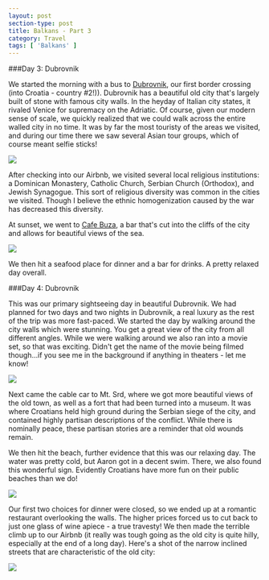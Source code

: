 ```yaml
---
layout: post
section-type: post
title: Balkans - Part 3
category: Travel
tags: [ 'Balkans' ]
---
```

###Day 3: Dubrovnik

We started the morning with a bus to
[Dubrovnik](https://en.wikipedia.org/wiki/Dubrovnik),
our first border crossing (into Croatia - country #2!)).
Dubrovnik has a beautiful old city that's largely built of stone with famous city walls. In the
heyday of Italian city states, it rivaled Venice for supremacy on the Adriatic.
Of course, given our modern sense of scale, we quickly realized that we could walk across the entire
walled city in no time. It was by far the most touristy of the areas we visited, and during our time
there we saw several Asian tour groups, which of course meant selfie sticks!

![](https://dl.dropboxusercontent.com/s/6jafogkvgthfyct/IMG_5253.JPG?dl=0)

After checking into our Airbnb, we visited several local religious institutions: a Dominican Monastery,
Catholic Church, Serbian Church (Orthodox), and Jewish Synagogue. This sort of religious diversity
was common in the cities we visited. Though I believe the ethnic homogenization caused by the
war has decreased this diversity.

At sunset, we went to [Cafe Buza](http://www.tripadvisor.com/Attraction_Review-g295371-d552668-Reviews-Cafe_Buza-Dubrovnik_Dubrovnik_Neretva_County_Dalmatia.html),
a bar that's cut into the cliffs of the city and allows for beautiful views of the sea.

![](https://dl.dropboxusercontent.com/s/sj5zdv6frbk11vo/Buza.JPG?dl=0)

We then hit a seafood place for dinner and a bar for drinks. A pretty relaxed day overall.

###Day 4: Dubrovnik

This was our primary sightseeing day in beautiful Dubrovnik. We had planned for two days and two
nights in Dubrovnik, a real luxury as the rest of the trip was more fast-paced. We started the day
by walking around the city walls which were stunning. You get a great view of the city from all
different angles. While we were walking around we also ran into a movie set, so that was exciting.
Didn't get the name of the movie being filmed though...if you see me in the background if anything
in theaters - let me know! 

![](https://dl.dropboxusercontent.com/s/ot3mnbe94flo58j/P3160038.JPG?dl=0)

Next came the cable car to Mt. Srd, where we got more beautiful views of the old town, as well as a
fort that had been turned into a museum. It was where Croatians held high ground during the Serbian
siege of the city, and contained highly partisan descriptions of the conflict. While there is
nominally peace, these partisan stories are a reminder that old wounds remain.

We then hit the beach, further evidence that this was our relaxing day. The water was pretty cold,
but Aaron got in a decent swim. There, we also found this wonderful sign. Evidently Croatians
have more fun on their public beaches than we do!

![](https://dl.dropboxusercontent.com/s/e67yji6ov59i3gg/P3160092.JPG?dl=0)

Our first two choices for dinner were closed, so we ended up at a romantic restaurant overlooking
the walls. The higher prices forced us to cut back to just one glass of wine apiece - a true travesty!
We then made the terrible climb up to our Airbnb (it really was tough going as the old city is quite
hilly, especially at the end of a long day). Here's a shot of the narrow inclined streets
that are characteristic of the old city:

![](https://dl.dropboxusercontent.com/s/ivfxe6oc6s7vp0f/P3150025.JPG?dl=0)